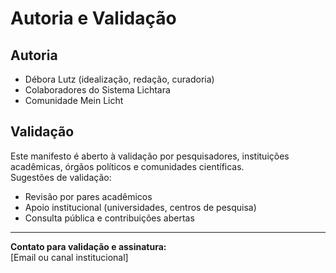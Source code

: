 # Autoria e Validação

## Autoria

- Débora Lutz (idealização, redação, curadoria)
- Colaboradores do Sistema Lichtara
- Comunidade Mein Licht

## Validação

Este manifesto é aberto à validação por pesquisadores, instituições acadêmicas, órgãos políticos e comunidades científicas.  
Sugestões de validação:  
- Revisão por pares acadêmicos  
- Apoio institucional (universidades, centros de pesquisa)  
- Consulta pública e contribuições abertas

---

**Contato para validação e assinatura:**  
[Email ou canal institucional]
